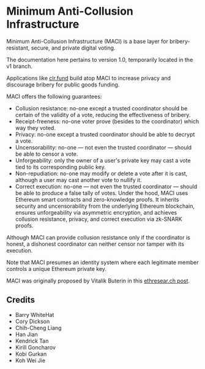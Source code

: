 # Minimum Anti-Collusion Infrastructure

Minimum Anti-Collusion Infrastructure (MACI) is a base layer for bribery-resistant, secure, and private digital voting.

The documentation here pertains to version 1.0, temporarily located in the v1 branch.

Applications like [clr.fund](https://github.com/clrfund/monorepo) build atop MACI to increase privacy and discourage bribery for public goods funding.

MACI offers the following guarantees:

- Collusion resistance: no-one except a trusted coordinator should be certain of the validity of a vote, reducing the effectiveness of bribery.
- Receipt-freeness: no-one voter prove (besides to the coordinator) which way they voted.
- Privacy: no-one except a trusted coordinator should be able to decrypt a vote.
- Uncensorability: no-one — not even the trusted coordinator — should be able to censor a vote.
- Unforgeability: only the owner of a user's private key may cast a vote tied to its corresponding public key.
- Non-repudiation: no-one may modify or delete a vote after it is cast, although a user may cast another vote to nullify it.
- Correct execution: no-one — not even the trusted coordinator — should be able to produce a false tally of votes.
Under the hood, MACI uses Ethereum smart contracts and zero-knowledge proofs. It inherits security and uncensorability from the underlying Ethereum blockchain, ensures unforgeability via asymmetric encryption, and achieves collusion resistance, privacy, and correct execution via zk-SNARK proofs.

Although MACI can provide collusion resistance only if the coordinator is honest, a dishonest coordinator can neither censor nor tamper with its execution.

Note that MACI presumes an identity system where each legitimate member controls a unique Ethereum private key.

MACI was originally proposed by Vitalik Buterin in this [ethresear.ch post](https://ethresear.ch/t/minimal-anti-collusion-infrastructure/5413).

## Credits
- Barry WhiteHat
- Cory Dickson
- Chih-Cheng Liang
- Han Jian
- Kendrick Tan
- Kirill Goncharov
- Kobi Gurkan
- Koh Wei Jie